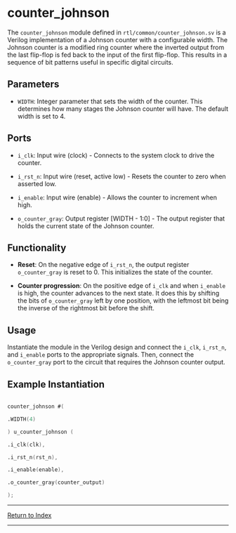 # counter_johnson

The `counter_johnson` module defined in `rtl/common/counter_johnson.sv` is a Verilog implementation of a Johnson counter with a configurable width. The Johnson counter is a modified ring counter where the inverted output from the last flip-flop is fed back to the input of the first flip-flop. This results in a sequence of bit patterns useful in specific digital circuits.

## Parameters

- `WIDTH`: Integer parameter that sets the width of the counter. This determines how many stages the Johnson counter will have. The default width is set to 4.

## Ports

- `i_clk`: Input wire (clock) - Connects to the system clock to drive the counter.

- `i_rst_n`: Input wire (reset, active low) - Resets the counter to zero when asserted low.

- `i_enable`: Input wire (enable) - Allows the counter to increment when high.

- `o_counter_gray`: Output register [WIDTH - 1:0] - The output register that holds the current state of the Johnson counter.

## Functionality

- **Reset**: On the negative edge of `i_rst_n`, the output register `o_counter_gray` is reset to 0. This initializes the state of the counter.

- **Counter progression**: On the positive edge of `i_clk` and when `i_enable` is high, the counter advances to the next state. It does this by shifting the bits of `o_counter_gray` left by one position, with the leftmost bit being the inverse of the rightmost bit before the shift.

## Usage

Instantiate the module in the Verilog design and connect the `i_clk`, `i_rst_n`, and `i_enable` ports to the appropriate signals. Then, connect the `o_counter_gray` port to the circuit that requires the Johnson counter output.

## Example Instantiation

```verilog

counter_johnson #(

.WIDTH(4)

) u_counter_johnson (

.i_clk(clk),

.i_rst_n(rst_n),

.i_enable(enable),

.o_counter_gray(counter_output)

);

```

---

[Return to Index](index.md)

----------
